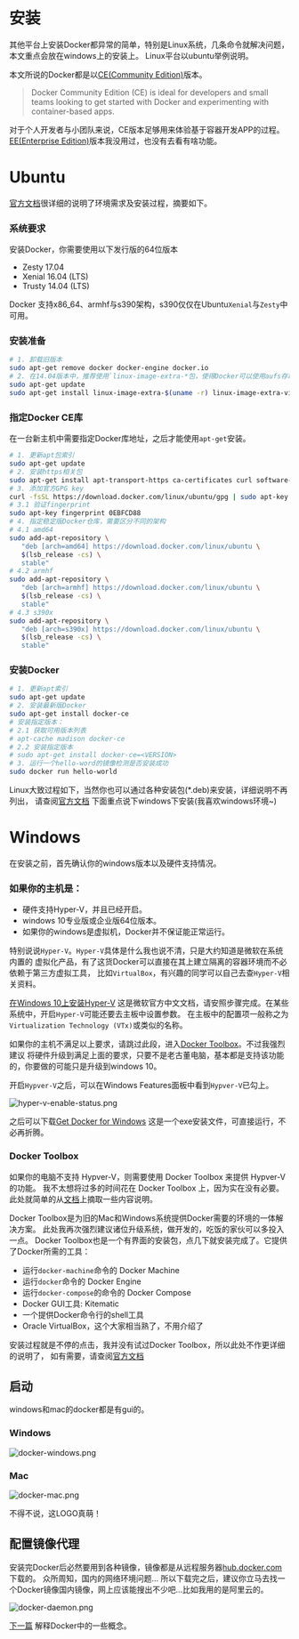 # 安装
其他平台上安装Docker都异常的简单，特别是Linux系统，几条命令就解决问题，本文重点会放在windows上的安装上。
Linux平台以ubuntu举例说明。

本文所说的Docker都是以[CE(Community Edition)](https://www.docker.com/community-edition)版本。
> Docker Community Edition (CE) is ideal for developers and small teams looking
> to get started with Docker and experimenting with container-based apps.

对于个人开发者与小团队来说，CE版本足够用来体验基于容器开发APP的过程。
[EE(Enterprise Edition)](https://www.docker.com/enterprise-edition)版本我没用过，也没有去看有啥功能。

# Ubuntu
[官方文档](https://docs.docker.com/engine/installation/linux/docker-ce/ubuntu/)很详细的说明了环境需求及安装过程，摘要如下。

### 系统要求
安装Docker，你需要使用以下发行版的64位版本
+ Zesty 17.04
+ Xenial 16.04 (LTS)
+ Trusty 14.04 (LTS)

Docker 支持x86_64、armhf与s390架构，s390仅仅在Ubuntu`Xenial`与`Zesty`中可用。

### 安装准备
```bash
# 1. 卸载旧版本
sudo apt-get remove docker docker-engine docker.io
# 2. 在14.04版本中，推荐使用`linux-image-extra-*包，使得Docker可以使用aufs存取驱动
sudo apt-get update
sudo apt-get install linux-image-extra-$(uname -r) linux-image-extra-virtual
```
### 指定Docker CE库
在一台新主机中需要指定Docker库地址，之后才能使用`apt-get`安装。
```bash
# 1. 更新apt包索引
sudo apt-get update
# 2. 安装https相关包
sudo apt-get install apt-transport-https ca-certificates curl software-properties-common
# 3. 添加官方GPG key
curl -fsSL https://download.docker.com/linux/ubuntu/gpg | sudo apt-key add -
# 3.1 验证fingerprint
sudo apt-key fingerprint 0EBFCD88
# 4. 指定稳定版Docker仓库，需要区分不同的架构
# 4.1 amd64
sudo add-apt-repository \
   "deb [arch=amd64] https://download.docker.com/linux/ubuntu \
   $(lsb_release -cs) \
   stable"
# 4.2 armhf
sudo add-apt-repository \
   "deb [arch=armhf] https://download.docker.com/linux/ubuntu \
   $(lsb_release -cs) \
   stable"
# 4.3 s390x
sudo add-apt-repository \
   "deb [arch=s390x] https://download.docker.com/linux/ubuntu \
   $(lsb_release -cs) \
   stable"
```
### 安装Docker
```bash
# 1. 更新apt索引
sudo apt-get update
# 2. 安装最新版Docker
sudo apt-get install docker-ce
# 安装指定版本：
# 2.1 获取可用版本列表
# apt-cache madison docker-ce
# 2.2 安装指定版本
# sudo apt-get install docker-ce=<VERSION>
# 3. 运行一个hello-word的镜像检测是否安装成功
sudo docker run hello-world
```

Linux大致过程如下，当然你也可以通过各种安装包(*.deb)来安装，详细说明不再列出，
请查阅[官方文档](https://docs.docker.com/engine/installation/linux/docker-ce/ubuntu/#install-from-a-package)
下面重点说下windows下安装(我喜欢windows环境~)

# Windows

在安装之前，首先确认你的windows版本以及硬件支持情况。

### 如果你的主机是：
+ 硬件支持Hyper-V，并且已经开启。
+ windows 10专业版或企业版64位版本。
+ 如果你的windows是虚拟机，Docker并不保证能正常运行。

特别说说`Hyper-V`。`Hyper-V`具体是什么我也说不清，只是大约知道是微软在系统内置的
虚拟化产品，有了这货Docker可以直接在其上建立隔离的容器环境而不必依赖于第三方虚拟工具，
比如`VirtualBox`，有兴趣的同学可以自己去查`Hyper-V`相关资料。

[在Windows 10上安装Hyper-V](https://docs.microsoft.com/zh-cn/virtualization/hyper-v-on-windows/quick-start/enable-hyper-v)
这是微软官方中文文档，请安照步骤完成。在某些系统中，开启`Hyper-V`可能还要去主板中设置参数。
在主板中的配置项一般称之为`Virtualization Technology (VTx)`或类似的名称。

如果你的主机不满足以上要求，请跳过此段，进入[Docker Toolbox](#docker-toolbox)。不过我强烈建议
将硬件升级到满足上面的要求，只要不是老古董电脑，基本都是支持该功能的，你要做的可能只是升级到windows 10。

开启`Hypver-V`之后，可以在Windows Features面板中看到`Hypver-V`已勾上。

![hyper-v-enable-status.png](https://raw.githubusercontent.com/CoinXu/blog/master/docker/hyper-v-enable-status.png)

之后可以下载[Get Docker for Windows](https://docs.docker.com/docker-for-windows/install/#download-docker-for-windows)
这是一个exe安装文件，可直接运行，不必再折腾。

### Docker Toolbox
如果你的电脑不支持 Hypver-V，则需要使用 Docker Toolbox 来提供 Hypver-V 的功能。
我不太想将过多的时间花在 Docker Toolbox 上，因为实在没有必要。
此处就简单的从[文档](https://docs.docker.com/toolbox/overview/)上摘取一些内容说明。

Docker Toolbox是为旧的Mac和Windows系统提供Docker需要的环境的一体解决方案。
此处我再次强烈建议诸位升级系统，做开发的，吃饭的家伙可以多投入一点。
Docker Toolbox也是一个有界面的安装包，点几下就安装完成了。它提供了Docker所需的工具：

+ 运行`docker-machine`命令的 Docker Machine
+ 运行`docker`命令的 Docker Engine
+ 运行`docker-compose`的命令的 Docker Compose
+ Docker GUI工具: Kitematic
+ 一个提供Docker命令行的shell工具
+ Oracle VirtualBox，这个大家相当熟了，不用介绍了

安装过程就是不停的点击，我并没有试过Docker Toolbox，所以此处不作更详细的说明了，
如有需要，请查阅[官方文档](https://docs.docker.com/toolbox/overview/)

## 启动
windows和mac的docker都是有gui的。

### Windows
![docker-windows.png](https://raw.githubusercontent.com/CoinXu/blog/master/docker/docker-windows.png)

### Mac
![docker-mac.png](https://raw.githubusercontent.com/CoinXu/blog/master/docker/docker-mac.png)


不得不说，这LOGO真萌！

## 配置镜像代理
安装完Docker后必然要用到各种镜像，镜像都是从远程服务器[hub.docker.com](https://hub.docker.com/)下载的。
众所周知，国内的网络环境问题...
所以下载完之后，建议你立马去找一个Docker镜像国内镜像，网上应该能搜出不少吧...比如我用的是阿里云的。

![docker-daemon.png](https://raw.githubusercontent.com/CoinXu/blog/master/docker/docker-daemon.png)

[下一篇](./3-docker-overview.md) 解释Docker中的一些概念。



